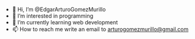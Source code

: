 - 👋 Hi, I’m @EdgarArturoGomezMurillo
- 👀 I’m interested in programming
- 🌱 I’m currently learning web development
- 📫 How to reach me write an email to arturogomezmurillo@gmail.com

<!---
EdgarArturoGomezMurillo/EdgarArturoGomezMurillo is a ✨ special ✨ repository because its `README.md` (this file) appears on your GitHub profile.
You can click the Preview link to take a look at your changes.
--->
